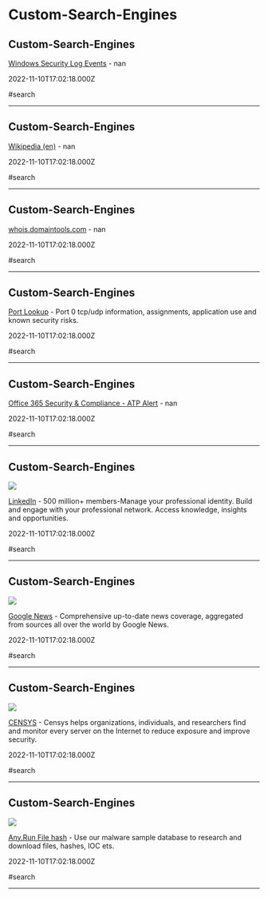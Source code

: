 # Custom-Search-Engines

## Custom-Search-Engines

[Windows Security Log Events](https://www.ultimatewindowssecurity.com/securitylog/encyclopedia) - nan

2022-11-10T17:02:18.000Z

#search

---

## Custom-Search-Engines

[Wikipedia (en)](https://en.wikipedia.org/wiki/%s) - nan

2022-11-10T17:02:18.000Z

#search

---

## Custom-Search-Engines

[whois.domaintools.com](https://whois.domaintools.com/s.com) - nan

2022-11-10T17:02:18.000Z

#search

---

## Custom-Search-Engines

[Port Lookup](https://www.speedguide.net/port.php?port=%25s) - Port 0 tcp/udp information, assignments, application use and known security risks.

2022-11-10T17:02:18.000Z

#search

---

## Custom-Search-Engines

[Office 365 Security & Compliance - ATP Alert](https://login.microsoftonline.com/common/oauth2/authorize?client-request-id=726783a7-39d9-4433-a378-5ee1e7834802&client_id=80ccca67-54bd-44ab-8625-4b79c4dc7775&nonce=638036000527043025.ZGQ3NGQ1ZTItNWFlZS00OTJjLTgxMGQtNDU5NmFhMDFhNThiOThkNDc4YjctOWM0Ni00ZWI1LWEyOWYtMGM1ZjI3NDZkOTAy&redirect_uri=https%3A%2F%2Fprotection.office.com%2F&response_mode=form_post&response_type=code+id_token&scope=openid+profile&state=OpenIdConnect.AuthenticationProperties%3DY7gesPS4B0bozXEzXeCIVgr5djpcu36945L9FdbUmNB9e5u3UsvqyaP5f1gWFLEoW4X2MBYnGFA7S739pvKlrDtYvPnjRC24ge2j18R6sbVgFUeDrSIQSrl79-cnuLYNXET5V2qUrOiHob5wMmNcjE_HokPQuBOp2z963QcHgEk&x-client-SKU=ID_NET461&x-client-ver=6.22.1.0) - nan

2022-11-10T17:02:18.000Z

#search

---

## Custom-Search-Engines

![](https://static.licdn.com/scds/common/u/images/logos/favicons/v1/favicon.ico)

[LinkedIn](https://www.linkedin.com/signup/cold-join?session_redirect=https%3A%2F%2Fwww.linkedin.com%2Fsearch%2Fresults%2Fall%3Fkeywords%3D%2525s%26origin%3DGLOBAL_SEARCH_HEADER&trk=login_reg_redirect) - 500 million+ members-Manage your professional identity. Build and engage with your professional network. Access knowledge, insights and opportunities.

2022-11-10T17:02:18.000Z

#search

---

## Custom-Search-Engines

![](https://lh3.googleusercontent.com/J6_coFbogxhRI9iM864NL_liGXvsQp2AupsKei7z0cNNfDvGUmWUy20nuUhkREQyrpY4bEeIBuc=s0-w300)

[Google News](https://news.google.com/search?ceid=US%3Aen&gl=US&hl=en-US&q=%25s) - Comprehensive up-to-date news coverage, aggregated from sources all over the world by Google News.

2022-11-10T17:02:18.000Z

#search

---

## Custom-Search-Engines

![](https://search.censys.io/static/img/censys.png)

[CENSYS](https://search.censys.io/search?resource=hosts) - Censys helps organizations, individuals, and researchers find and monitor every server on the Internet to reduce exposure and improve security.

2022-11-10T17:02:18.000Z

#search

---

## Custom-Search-Engines

![](https://any.run/img/anyrun-logo.png)

[Any.Run File hash](https://app.any.run/submissions#filehash:Markster) - Use our malware sample database to research and download files, hashes, IOC ets.

2022-11-10T17:02:18.000Z

#search

---
